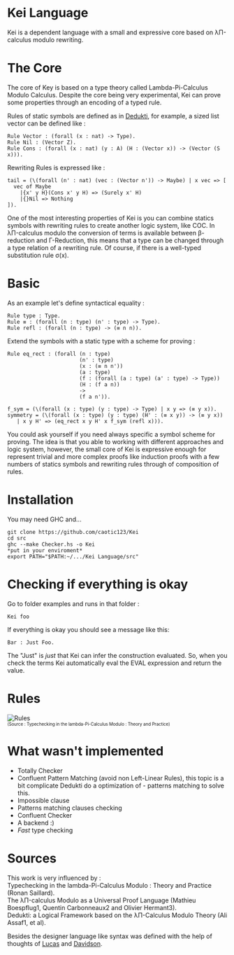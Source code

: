 # Kei Language

Kei is a dependent language with a small and expressive core based on λΠ-calculus modulo rewriting.

# The Core
The core of Key is based on a type theory called Lambda-Pi-Calculus Modulo Calculus. Despite the core being very experimental, Kei can prove
some properties through an encoding of a typed rule.

Rules of static symbols are defined as in [Dedukti](https://github.com/Deducteam/Dedukti), for example, a sized list vector can be defined like :

```
Rule Vector : (forall (x : nat) -> Type).
Rule Nil : (Vector Z).
Rule Cons : (forall (x : nat) (y : A) (H : (Vector x)) -> (Vector (S x))).
```

Rewriting Rules is expressed like :

```
tail = (\(forall (n' : nat) (vec : (Vector n')) -> Maybe) | x vec => [
  vec of Maybe
    |{x' y H}(Cons x' y H) => (Surely x' H)
    |{}Nil => Nothing
]).
```


One of the most interesting properties of Kei is you can combine statics symbols with rewriting rules to create another logic system, like COC. In λΠ-calculus modulo the conversion of terms is available between β-reduction and Γ-Reduction, this means that a type can be changed through a type relation of a rewriting rule. Of course, if there is a well-typed substitution rule σ(x). 

# Basic

As an example let's define syntactical equality :

```
Rule type : Type.
Rule ≡ : (forall (n : type) (n' : type) -> Type).
Rule refl : (forall (n : type) -> (≡ n n)).
```

Extend the symbols with a static type with a scheme for proving :
```
Rule eq_rect : (forall (n : type)
                       (n' : type)
                       (x : (≡ n n'))
                       (a : type)
                       (f : (forall (a : type) (a' : type) -> Type))
                       (H : (f a n))
                       ->
                       (f a n')).   

f_sym = (\(forall (x : type) (y : type) -> Type) | x y => (≡ y x)).
symmetry = (\(forall (x : type) (y : type) (H' : (≡ x y)) -> (≡ y x)) 
   | x y H' => (eq_rect x y H' x f_sym (refl x))).
```

You could ask yourself if you need always specific a symbol scheme for proving. The idea is that you able to working
with different approaches and logic system, however, the small core of Kei is expressive enough for represent trivial and more complex proofs like induction proofs with a few numbers of statics symbols and rewriting rules through of composition of rules.


# Installation

You may need GHC and...
```
git clone https://github.com/caotic123/Kei
cd src
ghc --make Checker.hs -o Kei
*put in your enviroment* 
export PATH="$PATH:~/.../Kei Language/src"
```

# Checking if everything is okay

Go to folder examples and runs in that folder :

```
Kei foo
```

If everything is okay you should see a message like this:

```
Bar : Just Foo.
```

The "Just" is *just* that Kei can infer the construction evaluated. So, when you check the terms Kei automatically eval the EVAL expression and return the value.

# Rules

![Rules](https://i.imgur.com/zdBnyGI.jpg)  
<sub><sup> (Source : Typechecking in the lambda-Pi-Calculus Modulo : Theory and Practice) </sub> </sub>

# What wasn't implemented

- Totally Checker
- Confluent Pattern Matching (avoid non Left-Linear Rules), this topic is a bit complicate Dedukti do a optimization of -  patterns matching to solve this.
- Impossible clause
- Patterns matching clauses checking
- Confluent Checker
- A backend :)
- *Fast* type checking


# Sources

This work is very influenced by :  
Typechecking in the lambda-Pi-Calculus Modulo : Theory and Practice (Ronan Saillard).  
The λΠ-calculus Modulo as a Universal Proof Language (Mathieu Boespflug1, Quentin Carbonneaux2 and Olivier Hermant3).  
Dedukti: a Logical Framework based on the λΠ-Calculus Modulo Theory (Ali Assaf1, et al).  

Besides the designer language like syntax was defined with the help of thoughts of [Lucas](https://github.com/luksamuk) and [Davidson](https://github.com/davidsonbrsilva).


```
